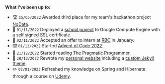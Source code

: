 **What I've been up to:**

- :trophy: `15/05/2022` Awarded third place for my team's hackathon project [NoData](https://github.com/ryanshepps/NoData).
- 📖 `01/11/2022` Deployed a [school project](https://35.211.75.173) to Google Compute Engine with a self signed SSL certificate.
- :bank: `02/11/2022` Accepted an offer to intern at [RBC](https://www.rbc.com/our-company/index.html) in January.
- ⌨️ `01/12/2022` Started [Advent of Code 2022](https://adventofcode.com/2022/about).
- :book: `21/12/2022` Started reading [The Pragmatic Programmer](https://www.amazon.ca/Pragmatic-Programmer-journey-mastery-Anniversary/dp/0135957052/ref=sr_1_1?crid=3HMU3B0O33DYZ&keywords=the+pragmatic+programmer&qid=1672774654&sprefix=the+pragmatic+programmer%2Caps%2C112&sr=8-1).
- :tada: `28/12/2022` Rewrote my [personal website](https://ryansheppard.tech) including a [custom Jekyll theme](https://github.com/ryanshepps/jekyll-theme-minimal-ryan).
- :pencil2: `02/01/2023` Refreshed my knowledge on Spring and Hibernate through a course on [Udemy](https://www.udemy.com/course/spring-hibernate-tutorial/).
